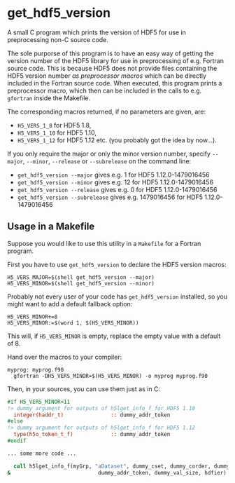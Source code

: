 # get_hdf5_version
A small C program which prints the version of HDF5 for use in preprocessing non-C source code.

The sole purporse of this program is to have an easy way of getting the version number
of the HDF5 library for use in preprocessing of e.g. Fortran source code.
This is because HDF5 does not provide files containing the HDF5 version number _as preprocessor macros_
which can be directly included in the Fortran source code.
When executed, this program prints a preprocessor macro, which then can be included
in the calls to e.g. `gfortran` inside the Makefile.

The corresponding macros returned, if no parameters are given, are:
* `H5_VERS_1_8`  for HDF5 1.8,
* `H5_VERS_1_10` for HDF5 1.10,
* `H5_VERS_1_12` for HDF5 1.12 etc. (you probably got the idea by now...).

If you only require the major or only the minor version number,
specify `--major`, `--minor`, `--release` or `--subrelease` on the command line:
* `get_hdf5_version --major` gives e.g.  1 for HDF5 1.12.0-1479016456
* `get_hdf5_version --minor` gives e.g. 12 for HDF5 1.12.0-1479016456
* `get_hdf5_version --release` gives e.g. 0 for HDF5 1.12.0-1479016456
* `get_hdf5_version --subrelease` gives e.g. 1479016456 for HDF5 1.12.0-1479016456

## Usage in a Makefile
Suppose you would like to use this utility in a `Makefile` for a Fortran program.

First you have to use `get_hdf5_version` to declare the HDF5 version macros:

```make
H5_VERS_MAJOR=$(shell get_hdf5_version --major)
H5_VERS_MINOR=$(shell get_hdf5_version --minor)
```

Probably not every user of your code has `get_hdf5_version` installed, so you might want to add a default fallback option:

```make
H5_VERS_MINOR+=8
H5_VERS_MINOR:=$(word 1, $(H5_VERS_MINOR))
```

This will, if `H5_VERS_MINOR` is empty, replace the empty value with a default of 8.

Hand over the macros to your compiler:

```make
myprog: myprog.f90
  gfortran -DH5_VERS_MINOR=$(H5_VERS_MINOR) -o myprog myprog.f90
```


Then, in your sources, you can use them just as in C:

```fortran
#if H5_VERS_MINOR<11
!> dummy argument for outputs of h5lget_info_f for HDF5 1.10
  integer(haddr_t)               :: dummy_addr_token
#else
!> dummy argument for outputs of h5lget_info_f for HDF5 1.12
  type(h5o_token_t_f)            :: dummy_addr_token
#endif

... some more code ...

  call h5lget_info_f(myGrp, "aDataset", dummy_cset, dummy_corder, dummy_f_corder_valid, dummy_link_type, & 
&                            dummy_addr_token, dummy_val_size, hdfier)
```

